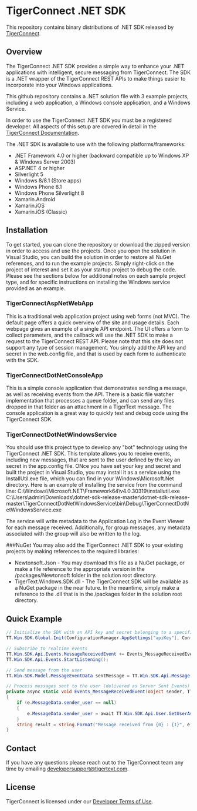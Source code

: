 # TigerConnect .NET SDK

This repository contains binary distributions of .NET SDK released by [TigerConnect](http://tigertext.com/tigerconnect).

## Overview

The TigerConnect .NET SDK provides a simple way to enhance your .NET applications with intelligent, secure messaging from TigerConnect. The SDK is a .NET wrapper of the TigerConnect REST APIs to make things easier to incorporate into your Windows applications.  

This github repository contains a .NET solution file with 3 example projects, including a web application, a Windows console application, and a Windows Service. 

In order to use the TigerConnect .NET SDK you must be a registered developer. All aspects of this setup are covered in detail in the [TigerConnect Documentation](https://developer.tigertext.com/).

The .NET SDK is available to use with the following platforms/frameworks:
* .NET Framework 4.0 or higher (backward compatible up to Windows XP & Windows Server 2003)
* ASP.NET 4 or higher
* Silverlight 5
* Windows 8/8.1 (Store apps)
* Windows Phone 8.1
* Windows Phone Silverlight 8
* Xamarin.Android
* Xamarin.iOS
* Xamarin.iOS (Classic)

## Installation

To get started, you can clone the repository or download the zipped version in order to access and use the projects. Once you open the solution in Visual Studio, you can build the solution in order to restore all NuGet references, and to run the example projects. Simply right-click on the project of interest and set it as your startup project to debug the code.  Please see the sections below for additional notes on each sample project type, and for specific instructions on installing the Windows service provided as an example.

### TigerConnectAspNetWebApp

This is a traditional web application project using web forms (not MVC).  The default page offers a quick overview of the site and usage details.  Each webpage gives an example of a single API endpoint.  The UI offers a form to collect parameters, and the callback will use the .NET SDK to make a request to the TigerConnect REST API.  Please note that this site does not support any type of session management.  You simply add the API key and secret in the web.config file, and that is used by each form to authenticate with the SDK. 
### TigerConnectDotNetConsoleApp

This is a simple console application that demonstrates sending a message, as well as receiving events from the API.  There is a basic file watcher implementation that processes a queue folder, and can send any files dropped in that folder as an attachment in a TigerText message.  The console application is a great way to quickly test and debug code using the TigerConnect SDK.

### TigerConnectDotNetWindowsService

You should use this project type to develop any "bot" technology using the TigerConnect .NET SDK.  This template allows you to receive events, including new messages, that are sent to the user defined by the key an secret in the app.config file.  ONce you have set your key and secret and built the project in Visual Studio, you may install it as a service using the InstallUtil.exe file, which you can find in your <SYSTEMDRIVE>\Windows\Microsoft.Net directory.  Here is an example of installing the service from the command line:
C:\Windows\Microsoft.NET\Framework64\v4.0.30319\installutil.exe C:\Users\admin\Downloads\dotnet-sdk-release-master\dotnet-sdk-release-master\TigerConnectDotNetWindowsService\bin\Debug\TigerConnectDotNetWindowsService.exe

The service will write metadata to the Application Log in the Event Viewer for each message received.  Additionally, for group messages, any metadata associated with the group will also be written to the log.


###NuGet
You may also add the TigerConnect .NET SDK to your existing projects by making references to the required libraries:
* Newtonsoft.Json - You may download this file as a NuGet package, or make a file reference to the appropriate version in the /packages/Newtonsoft folder in the solution root directory.
* TigerText.Windows.SDK.dll - The TigerConnect SDK will be available as a NuGet package in the near future.  In the meantime, simply make a reference to the .dll that is in the /packages folder in the solution root directory.  

## Quick Example

```C#
// Initialize the SDK with an API key and secret belonging to a specific user
TT.Win.SDK.Global.Init(ConfigurationManager.AppSettings["apiKey"], ConfigurationManager.AppSettings["apiSecret"]);

// Subscribe to realtime events 
TT.Win.SDK.Api.Events.MessageReceivedEvent += Events_MessageReceivedEvent;
TT.Win.SDK.Api.Events.StartListening();

// Send message from the user
TT.Win.SDK.Model.MessageEventData sentMessage = TT.Win.SDK.Api.Message.SendMessage("Test message", "testUser@mydomain.com");

// Process messages sent to the user (delivered as Server Sent Events)
private async static void Events_MessageReceivedEvent(object sender, TT.Win.SDK.Events.MessageEventArgs e)
{
	if (e.MessageData.sender_user == null)
	{
		e.MessageData.sender_user = await TT.Win.SDK.Api.User.GetUserAsync(e.MessageData.sender);
	}
	string result = string.Format("Message received from {0} : {1}", e.MessageData.sender_user.display_name, e.MessageData.body));
}

```

## Contact

If you have any questions please reach out to the TigerConnect team any time by emailing [developersupport@tigertext.com](mailto:developersupport@tigertext.com).

## License

TigerConnect is licensed under our [Developer Terms of Use](https://developer.tigertext.com/developer-terms-of-use/).
